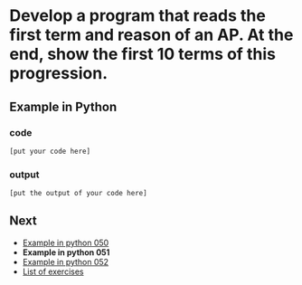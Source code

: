 # Develop a program that reads the first term and reason of an AP. At the end, show the first 10 terms of this progression.

## Example in Python

### code

``` python
[put your code here]
```

### output

```
[put the output of your code here]
```

## Next

- [Example in python 050](../../050/python)
- **Example in python 051**
- [Example in python 052](../../052/python)
- [List of exercises](../..)
